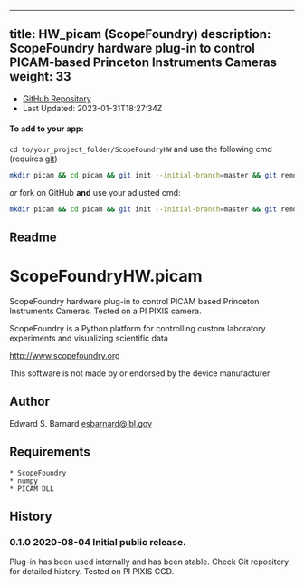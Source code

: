 
---
title: HW_picam (ScopeFoundry)
description: ScopeFoundry hardware plug-in to control PICAM-based Princeton Instruments Cameras
weight: 33
---
- [GitHub Repository](https://github.com/ScopeFoundry/HW_picam)
- Last Updated: 2023-01-31T18:27:34Z


#### To add to your app:

`cd to/your_project_folder/ScopeFoundryHW` and use the following cmd (requires [git](/docs/100_development/20_git/))

```bash
mkdir picam && cd picam && git init --initial-branch=master && git remote add upstream_ScopeFoundry https://github.com/ScopeFoundry/HW_picam && git pull upstream_ScopeFoundry master && cd ..
```

*or* fork on GitHub **and** use your adjusted cmd:

```bash
mkdir picam && cd picam && git init --initial-branch=master && git remote add origin https://github.com/YOUR_GH_ACC/HW_picam && git pull origin master && cd ..
```

## Readme
ScopeFoundryHW.picam
===================================

ScopeFoundry hardware plug-in to control PICAM based Princeton Instruments
Cameras. Tested on a PI PIXIS camera.

ScopeFoundry is a Python platform for controlling custom laboratory 
experiments and visualizing scientific data

<http://www.scopefoundry.org>

This software is not made by or endorsed by the device manufacturer


Author
----------

Edward S. Barnard <esbarnard@lbl.gov>


Requirements
------------

	* ScopeFoundry
	* numpy
	* PICAM DLL
	
	
History
--------

### 0.1.0	2020-08-04	Initial public release.

Plug-in has been used internally and has been stable.
Check Git repository for detailed history. Tested on PI PIXIS CCD.


